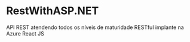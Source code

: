 # RestWithASP.NET

API REST atendendo todos os níveis de maturidade RESTful 
implante na Azure 
React JS